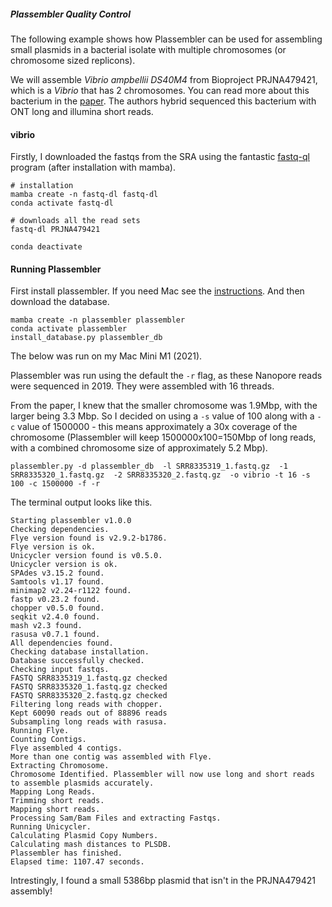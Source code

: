 ##### Plassembler Quality Control

The following example shows how Plassembler can be used for assembling small plasmids in a bacterial isolate with multiple chromosomes (or chromosome sized replicons).

We will assemble _Vibrio ampbellii DS40M4_ from Bioproject PRJNA479421, which is a _Vibrio_ that has 2 chromosomes. You can read more about this bacterium in the [paper](https://www.ncbi.nlm.nih.gov/pmc/articles/PMC6346181/). The authors hybrid sequenced this bacterium with ONT long and illumina short reads. 


#### vibrio


Firstly, I downloaded the fastqs from the SRA using the fantastic [fastq-ql](https://github.com/rpetit3/fastq-dl) program (after installation with mamba).

```
# installation
mamba create -n fastq-dl fastq-dl
conda activate fastq-dl

# downloads all the read sets
fastq-dl PRJNA479421	

conda deactivate
```

#### Running Plassembler 

First install plassembler. If you need Mac see the [instructions](https://github.com/gbouras13/plassembler#installation).
And then download the database.

```
mamba create -n plassembler plassembler 
conda activate plassembler
install_database.py plassembler_db
```

The below was run on my Mac Mini M1 (2021).

Plassembler was run using the default the `-r` flag, as these Nanopore reads were sequenced in 2019. They were assembled with 16 threads.

From the paper, I knew that the smaller chromosome was 1.9Mbp, with the larger being 3.3 Mbp. So I decided on using a `-s` value of 100 along with a `-c` value of 1500000 - this means approximately a 30x coverage of the chromosome (Plassembler will keep 1500000x100=150Mbp of long reads, with a combined chromosome size of approximately 5.2 Mbp). 


```
plassembler.py -d plassembler_db  -l SRR8335319_1.fastq.gz  -1 SRR8335320_1.fastq.gz  -2 SRR8335320_2.fastq.gz  -o vibrio -t 16 -s 100 -c 1500000 -f -r

```

The terminal output looks like this.

```
Starting plassembler v1.0.0
Checking dependencies.
Flye version found is v2.9.2-b1786.
Flye version is ok.
Unicycler version found is v0.5.0.
Unicycler version is ok.
SPAdes v3.15.2 found.
Samtools v1.17 found.
minimap2 v2.24-r1122 found.
fastp v0.23.2 found.
chopper v0.5.0 found.
seqkit v2.4.0 found.
mash v2.3 found.
rasusa v0.7.1 found.
All dependencies found.
Checking database installation.
Database successfully checked.
Checking input fastqs.
FASTQ SRR8335319_1.fastq.gz checked
FASTQ SRR8335320_1.fastq.gz checked
FASTQ SRR8335320_2.fastq.gz checked
Filtering long reads with chopper.
Kept 60090 reads out of 88896 reads
Subsampling long reads with rasusa.
Running Flye.
Counting Contigs.
Flye assembled 4 contigs.
More than one contig was assembled with Flye.
Extracting Chromosome.
Chromosome Identified. Plassembler will now use long and short reads to assemble plasmids accurately.
Mapping Long Reads.
Trimming short reads.
Mapping short reads.
Processing Sam/Bam Files and extracting Fastqs.
Running Unicycler.
Calculating Plasmid Copy Numbers.
Calculating mash distances to PLSDB.
Plassembler has finished.
Elapsed time: 1107.47 seconds.
```

Intrestingly, I found a small 5386bp plasmid that isn't in the PRJNA479421 assembly! 